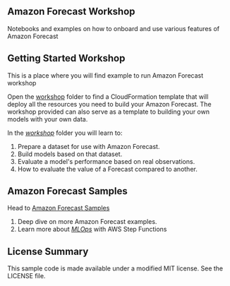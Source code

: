 ## Amazon Forecast Workshop

Notebooks and examples on how to onboard and use various features of Amazon Forecast

## Getting Started Workshop

This is a place where you will find example to run Amazon Forecast workshop

Open the [workshop](workshop/) folder to find a CloudFormation template that will deploy all the resources you need to build your Amazon Forecast. The workshop provided can also serve as a template to building your own models with your own data.

In the [*workshop*](workshop/) folder you will learn to:

1. Prepare a dataset for use with Amazon Forecast.
2. Build models based on that dataset.
3. Evaluate a model's performance based on real observations.
4. How to evaluate the value of a Forecast compared to another.

## Amazon Forecast Samples
Head to [Amazon Forecast Samples](https://github.com/aws-samples/amazon-forecast-samples) 

1. Deep dive on more Amazon Forecast examples. 
2. Learn more about [*MLOps*](https://github.com/aws-samples/amazon-forecast-samples/tree/master/ml_ops/visualization_blog) with AWS Step Functions 

## License Summary

This sample code is made available under a modified MIT license. See the LICENSE file.
